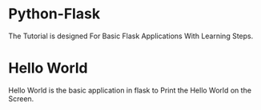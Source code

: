 # Python-Flask

The Tutorial is designed For Basic Flask Applications With Learning Steps.

# Hello World

Hello World is the basic application in flask to Print the Hello World on the Screen. 